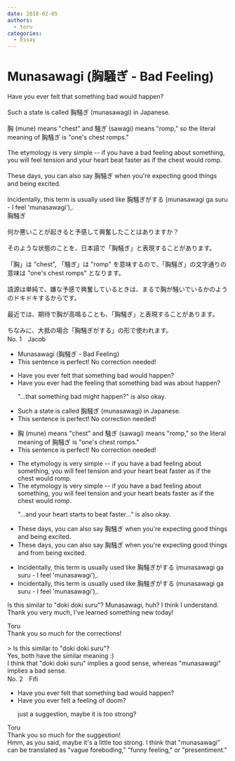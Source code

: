 ```yaml
---
date: 2018-02-05
authors:
  - toru
categories:
  - Essay
---
```


<h1 id="subject_show">Munasawagi (胸騒ぎ - Bad Feeling)</h1>
<div class="date" hidden>Feb 5, 2018 20:54</div>
<div id="post"><div id="body_show_ori">
Have you ever felt that something bad would happen?<br/><br/>Such a state is called 胸騒ぎ (munasawagi) in Japanese.<br/><br/>胸 (mune) means "chest" and 騒ぎ (sawagi) means "romp," so the literal meaning of 胸騒ぎ is "one's chest romps."<br/><br/>The etymology is very simple -- if you have a bad feeling about something, you will feel tension and your heart beat faster as if the chest would romp.<br/><br/>These days, you can also say 胸騒ぎ when you're expecting good things and being excited.<br/><br/>Incidentally, this term is usually used like 胸騒ぎがする (munasawagi ga suru - I feel 'munasawagi'),.
</div></div>

<!-- more -->

<div id="post_ja"><div id="body_show_mo">
胸騒ぎ<br/><br/>何か悪いことが起きると予感して興奮したことはありますか？<br/><br/>そのような状態のことを、日本語で「胸騒ぎ」と表現することがあります。<br/><br/>「胸」は "chest", 「騒ぎ」は "romp" を意味するので、「胸騒ぎ」の文字通りの意味は "one's chest romps" となります。<br/><br/>語源は単純で、嫌な予感で興奮しているときは、まるで胸が騒いでいるかのようのドキドキするからです。<br/><br/>最近では、期待で胸が高鳴ることも、「胸騒ぎ」と表現することがあります。<br/><br/>ちなみに、大抵の場合「胸騒ぎがする」の形で使われます。
</div></div>
<div id="block"><div class="first_name"> No. 1　<span class="just_name">Jacob</span></div><div id="block2">
<ul class="correction_field">
<li class="incorrect">Munasawagi (胸騒ぎ - Bad Feeling)</li>
<li class="corrected perfect">This sentence is perfect! No correction needed!</li>
</ul>
<ul class="correction_field">
<li class="incorrect">Have you ever felt that something bad would happen?</li>
<li class="corrected correct">
Have you ever <span class="f_blue">had the feeling</span> that something bad <span class="f_blue">was about</span> happen?
<p class="correction_comment">"...that something bad might happen?" is also okay.</p>
</li>
</ul>
<ul class="correction_field">
<li class="incorrect">Such a state is called 胸騒ぎ (munasawagi) in Japanese.</li>
<li class="corrected perfect">This sentence is perfect! No correction needed!</li>
</ul>
<ul class="correction_field">
<li class="incorrect">胸 (mune) means "chest" and 騒ぎ (sawagi) means "romp," so the literal meaning of 胸騒ぎ is "one's chest romps."</li>
<li class="corrected perfect">This sentence is perfect! No correction needed!</li>
</ul>
<ul class="correction_field">
<li class="incorrect">The etymology is very simple -- if you have a bad feeling about something, you will feel tension and your heart beat faster as if the chest would romp.</li>
<li class="corrected correct">
The etymology is very simple -- if you have a bad feeling about something, you will feel tension and your heart beat<span class="f_blue">s </span>faster as if the chest would romp.
<p class="correction_comment">"...and your heart starts to beat faster..." is also okay.</p>
</li>
</ul>
<ul class="correction_field">
<li class="incorrect">These days, you can also say 胸騒ぎ when you're expecting good things and being excited.</li>
<li class="corrected correct">
These days, you can also say 胸騒ぎ when you're expecting good things and <span class="f_gray">from being</span> excited.
</li>
</ul>
<ul class="correction_field">
<li class="incorrect">Incidentally, this term is usually used like 胸騒ぎがする (munasawagi ga suru - I feel 'munasawagi'),.</li>
<li class="corrected correct">
Incidentally, this term is usually used like 胸騒ぎがする (munasawagi ga suru - I feel 'munasawagi')<span class="f_red"><span class="sline">,</span></span><span class="f_bold">.</span>
</li>
</ul>
<p class="comment_small">
 Is this similar to "doki doki suru"? Munasawagi, huh? I think I understand. Thank you very much, I've learned something new today!
</p>

</div><div class="name"><span class="just_name">Toru</span><br>
Thank you so much for the corrections!<br/><br/>&gt; Is this similar to "doki doki suru"? <br/>Yes, both have the similar meaning :)<br/>I think that "doki doki suru" implies a good sense, whereas "munasawagi" implies a bad sense.
</div>
</div>
<div id="block"><div class="first_name"> No. 2　<span class="just_name">Fifi</span></div><div id="block2">
<ul class="correction_field">
<li class="incorrect">Have you ever felt that something bad would happen?</li>
<li class="corrected correct">
Have you ever felt <span class="f_blue">a feeling of doom</span>?
<p class="correction_comment">just a suggestion, maybe it is too strong?</p>
</li>
</ul>
</div><div class="name"><span class="just_name">Toru</span><br>
Thank you so much for the suggestion!<br/>Hmm, as you said, maybe it's a little too strong. I think that "munasawagi" can be translated as "vague foreboding," "funny feeling," or "presentiment."
</div>
</div>
